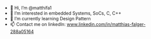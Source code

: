 - 👋 Hi, I’m @matthifa1
- 👀 I’m interested in embedded Systems, SoCs, C, C++
- 🌱 I’m currently learning Design Pattern
- 📫 Contact me on linkedIn: www.linkedin.com/in/matthias-falger-288a05164

<!---
matthifa1/matthifa1 is a ✨ special ✨ repository because its `README.md` (this file) appears on your GitHub profile.
You can click the Preview link to take a look at your changes.
--->
